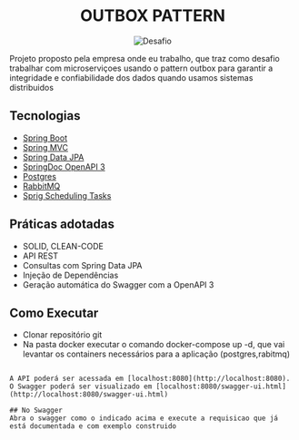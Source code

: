 <h1 align="center">
  OUTBOX PATTERN
</h1>

<p align="center">
 <img src="https://img.shields.io/static/v1?label=Tipo&message=Desafio&color=8257E5&labelColor=000000" alt="Desafio" />
</p>

Projeto proposto pela empresa onde eu trabalho, que traz como desafio trabalhar com microserviçoes
usando o pattern outbox para garantir a integridade e confiabilidade 
dos dados quando usamos sistemas distribuidos 

## Tecnologias

- [Spring Boot](https://spring.io/projects/spring-boot)
- [Spring MVC](https://docs.spring.io/spring-framework/reference/web/webmvc.html)
- [Spring Data JPA](https://spring.io/projects/spring-data-jpa)
- [SpringDoc OpenAPI 3](https://springdoc.org/v2/#spring-webflux-support)
- [Postgres](https://www.postgresql.org/)
- [RabbitMQ](https://www.rabbitmq.com/)
- [Sprig Scheduling Tasks](https://spring.io/guides/gs/scheduling-tasks)

## Práticas adotadas

- SOLID, CLEAN-CODE
- API REST
- Consultas com Spring Data JPA
- Injeção de Dependências
- Geração automática do Swagger com a OpenAPI 3

## Como Executar

- Clonar repositório git
- Na pasta docker executar o comando docker-compose up -d, que vai levantar os containers necessários para a aplicação (postgres,rabitmq)
```

A API poderá ser acessada em [localhost:8080](http://localhost:8080).
O Swagger poderá ser visualizado em [localhost:8080/swagger-ui.html](http://localhost:8080/swagger-ui.html)

## No Swagger
Abra o swagger como o indicado acima e execute a requisicao que já está documentada e com exemplo construido


```
